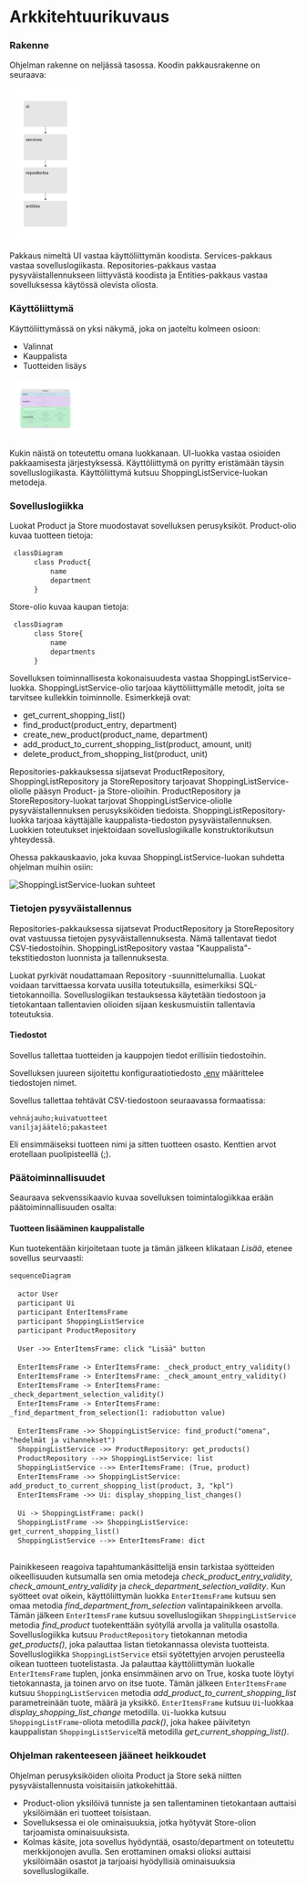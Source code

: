 # Arkkitehtuurikuvaus

### Rakenne

Ohjelman rakenne on neljässä tasossa. Koodin pakkausrakenne on seuraava:

<img src="https://github.com/cameocami/ot-harjoitustyo/blob/main/dokumentaatio/kuvat/pakkauskaavio.png" alt="Pakkauskaavio" width="25%" height="25%" />

Pakkaus nimeltä UI vastaa käyttöliittymän koodista. Services-pakkaus vastaa sovelluslogiikasta. Repositories-pakkaus vastaa pysyväistallennukseen liittyvästä koodista ja Entities-pakkaus vastaa sovelluksessa käytössä olevista oliosta. 

### Käyttöliittymä

Käyttöliittymässä on yksi näkymä, joka on jaoteltu kolmeen osioon: 

- Valinnat 
- Kauppalista 
- Tuotteiden lisäys

<img src="https://github.com/cameocami/ot-harjoitustyo/blob/main/dokumentaatio/kuvat/K%C3%A4ytt%C3%B6liittym%C3%A4_osiot.png" alt="Käyttöliittymän osiot" width="25%" height="25%" />


Kukin näistä on toteutettu omana luokkanaan. UI-luokka vastaa osioiden pakkaamisesta järjestyksessä. Käyttöliittymä on pyritty eristämään täysin sovelluslogiikasta. Käyttöliittymä kutsuu ShoppingListService-luokan metodeja.

### Sovelluslogiikka

Luokat Product ja Store muodostavat sovelluksen perusyksiköt. Product-olio kuvaa tuotteen tietoja:

```mermaid
 classDiagram
      class Product{
          name
          department
      }
```
Store-olio kuvaa kaupan tietoja:

```mermaid
 classDiagram
      class Store{
          name
          departments
      }
```
Sovelluksen toiminnallisesta kokonaisuudesta vastaa ShoppingListService-luokka. ShoppingListService-olio tarjoaa käyttöliittymälle metodit, joita se tarvitsee kullekkin toiminnolle. Esimerkkejä ovat:

- get_current_shopping_list()
- find_product(product_entry, department)    
- create_new_product(product_name, department)
- add_product_to_current_shopping_list(product, amount, unit)
- delete_product_from_shopping_list(product, unit)

Repositories-pakkauksessa sijatsevat ProductRepository, ShoppingListRepository ja StoreRepository tarjoavat ShoppingListService-oliolle pääsyn Product- ja Store-olioihin. ProductRepository ja StoreRepository-luokat tarjovat ShoppingListService-oliolle pysyväistallennuksen perusyksiköiden tiedoista. ShoppingListRepository-luokka tarjoaa käyttäjälle kauppalista-tiedoston pysyväistallennuksen. Luokkien toteutukset injektoidaan sovelluslogiikalle konstruktorikutsun yhteydessä.

Ohessa pakkauskaavio, joka kuvaa ShoppingListService-luokan suhdetta ohjelman muihin osiin:

<img src="https://github.com/cameocami/ot-harjoitustyo/blob/main/dokumentaatio/kuvat/" alt="ShoppingListService-luokan suhteet" width="25%" height="25%" />


### Tietojen pysyväistallennus

Repositories-pakkauksessa sijatsevat ProductRepository ja StoreRepository ovat vastuussa tietojen pysyväistallennuksesta. Nämä tallentavat tiedot CSV-tiedostoihin. ShoppingListRepository vastaa "Kauppalista"-tekstitiedoston luonnista ja tallennuksesta. 

Luokat pyrkivät noudattamaan Repository -suunnittelumallia.  Luokat voidaan tarvittaessa korvata uusilla toteutuksilla, esimerkiksi SQL-tietokannoilla. Sovelluslogiikan testauksessa käytetään tiedostoon ja tietokantaan tallentavien olioiden sijaan keskusmuistiin tallentavia toteutuksia.

#### Tiedostot

Sovellus tallettaa tuotteiden ja kauppojen tiedot erillisiin tiedostoihin. 

Sovelluksen juureen sijoitettu konfiguraatiotiedosto [.env](././.env) määrittelee tiedostojen nimet.

Sovellus tallettaa tehtävät CSV-tiedostoon seuraavassa formaatissa:

```
vehnäjauho;kuivatuotteet
vaniljajäätelö;pakasteet
```
Eli ensimmäiseksi tuotteen nimi ja sitten tuotteen osasto. Kenttien arvot erotellaan puolipisteellä (;).

### Päätoiminnallisuudet

Seauraava sekvenssikaavio kuvaa sovelluksen toimintalogiikkaa erään päätoiminnallisuuden osalta:

#### Tuotteen lisääminen kauppalistalle

Kun tuotekentään kirjoitetaan tuote ja tämän jälkeen klikataan _Lisää_, etenee sovellus seurvaasti:

```mermaid
sequenceDiagram

  actor User
  participant Ui
  participant EnterItemsFrame
  participant ShoppingListService
  participant ProductRepository

  User ->> EnterItemsFrame: click "Lisää" button
  
  EnterItemsFrame -> EnterItemsFrame: _check_product_entry_validity()
  EnterItemsFrame -> EnterItemsFrame: _check_amount_entry_validity()
  EnterItemsFrame -> EnterItemsFrame: _check_department_selection_validity()
  EnterItemsFrame -> EnterItemsFrame: _find_department_from_selection(1: radiobutton value)

  EnterItemsFrame ->> ShoppingListService: find_product("omena", "hedelmät ja vihannekset")
  ShoppingListService ->> ProductRepository: get_products()
  ProductRepository -->> ShoppingListService: list
  ShoppingListService -->> EnterItemsFrame: (True, product)
  EnterItemsFrame ->> ShoppingListService: add_product_to_current_shopping_list(product, 3, "kpl")
  EnterItemsFrame ->> Ui: display_shopping_list_changes()
  
  Ui -> ShoppingListFrame: pack()
  ShoppingListFrame ->> ShoppingListService: get_current_shopping_list()
  ShoppingListService -->> EnterItemsFrame: dict  
  
```
Painikkeseen reagoiva tapahtumankäsittelijä ensin tarkistaa syötteiden oikeellisuuden kutsumalla sen omia metodeja _check_product_entry_validity_, _check_amount_entry_validity_ ja _check_department_selection_validity_. Kun syötteet ovat oikein, käyttöliittymän luokka `EnterItemsFrame` kutsuu sen omaa metodia _find_department_from_selection_ valintapainikkeen arvolla. Tämän jälkeen `EnterItemsFrame` kutsuu sovelluslogiikan `ShoppingListService` metodia _find_product_ tuotekenttään syötyllä arvolla ja valitulla osastolla. Sovelluslogiikka kutsuu `ProductRepository` tietokannan metodia _get_products()_, joka palauttaa listan tietokannassa olevista tuotteista. Sovelluslogiikka `ShoppingListService` etsii syötettyjen arvojen perusteella oikean tuotteen tuotelistasta. Ja palauttaa käyttöliittymän luokalle `EnterItemsFrame` tuplen, jonka ensimmäinen arvo on True, koska tuote löytyi tietokannasta, ja toinen arvo on itse tuote. Tämän jälkeen `EnterItemsFrame` kutsuu `ShoppingListServicen` metodia _add_product_to_current_shopping_list_ parametreinään tuote, määrä ja yksikkö. `EnterItemsFrame` kutsuu `Ui`-luokkaa _display_shopping_list_change_ metodilla. `Ui`-luokka kutsuu `ShoppingListFrame`-oliota metodilla _pack()_, joka hakee päivitetyn kauppalistan `ShoppingListService`ltä metodilla _get_current_shopping_list()_. 

### Ohjelman rakenteeseen jääneet heikkoudet

Ohjelman perusyksiköiden olioita Product ja Store sekä niitten pysyväistallennusta voisitaisiin jatkokehittää. 
- Product-olion yksilöivä tunniste ja sen tallentaminen tietokantaan auttaisi yksilöimään eri tuotteet toisistaan. 
- Sovelluksessa ei ole ominaisuuksia, jotka hyötyvät Store-olion tarjoamista ominaisuuksista. 
- Kolmas käsite, jota sovellus hyödyntää, osasto/department on toteutettu merkkijonojen avulla. Sen erottaminen omaksi olioksi auttaisi yksilöimään osastot ja tarjoaisi hyödyllisiä ominaisuuksia sovelluslogiikalle.